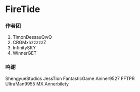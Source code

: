 # FireTide

### 作者团
1.  TimonDessauQwQ
2.  CRGMxhzzzzzZ
3.  InfinitySKY
4.  WinnerGET

### 鸣谢
ShengyueStudios
JessTion
FantasticGame
Aniner9527
FFTPR
UltraMan9955
MX
Annerbilety
